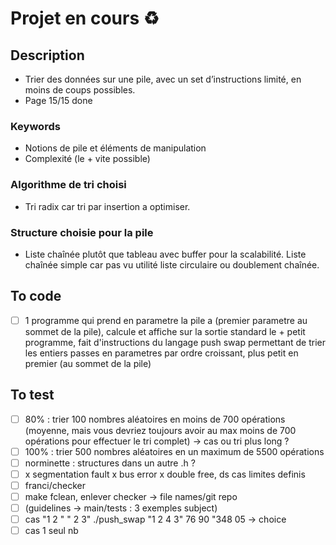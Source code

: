 # Projet en cours ♻️

## Description 
- Trier des données sur une pile, avec un set d’instructions limité, en moins de coups possibles.
- Page 15/15 done

### Keywords
- Notions de pile et éléments de manipulation
- Complexité (le + vite possible)

### Algorithme de tri choisi 
- Tri radix car tri par insertion a optimiser.

### Structure choisie pour la pile
- Liste chaînée plutôt que tableau avec buffer pour la scalabilité. Liste chaînée simple car pas vu utilité liste circulaire ou doublement chaînée. 

## To code
- [ ] 1 programme qui prend en parametre la pile a (premier parametre au sommet de la pile), calcule et affiche sur la sortie standard le + petit programme, fait d'instructions du langage push swap permettant de trier les entiers passes en parametres par ordre croissant, plus petit en premier (au sommet de la pile)

## To test
- [ ] 80% : trier 100 nombres aléatoires en moins de 700 opérations (moyenne, mais vous devriez toujours avoir au max moins de 700 opérations pour effectuer le tri complet) -> cas ou tri plus long ?
- [ ] 100% : trier 500 nombres aléatoires en un maximum de 5500 opérations
- [ ] norminette : structures dans un autre .h ?
- [ ] x segmentation fault x bus error x double free, ds cas limites definis 
- [ ] franci/checker
- [ ] make fclean, enlever checker -> file names/git repo
- [ ] (guidelines -> main/tests : 3 exemples subject)
- [ ] cas "1 2 " " 2 3" ./push_swap "1 2 4 3" 76 90 "348 05 -> choice
- [ ] cas 1 seul nb

